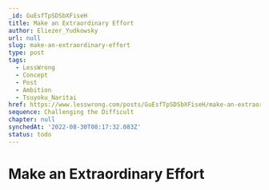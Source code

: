 ```yaml
---
_id: GuEsfTpSDSbXFiseH
title: Make an Extraordinary Effort
author: Eliezer_Yudkowsky
url: null
slug: make-an-extraordinary-effort
type: post
tags:
  - LessWrong
  - Concept
  - Post
  - Ambition
  - Tsuyoku_Naritai
href: https://www.lesswrong.com/posts/GuEsfTpSDSbXFiseH/make-an-extraordinary-effort
sequence: Challenging the Difficult
chapter: null
synchedAt: '2022-08-30T08:17:32.083Z'
status: todo
---
```


# Make an Extraordinary Effort
